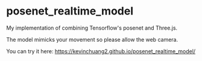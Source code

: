 # posenet_realtime_model

My implementation of combining Tensorflow's posenet and Three.js.

The model mimicks your movement so please allow the web camera.

You can try it here: https://kevinchuang2.github.io/posenet_realtime_model/
